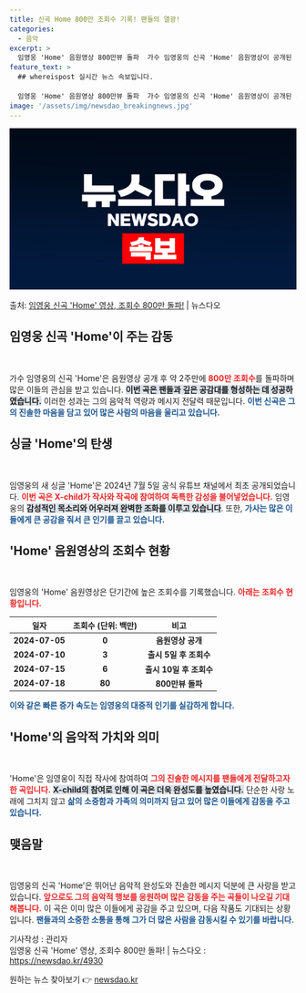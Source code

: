 ```yaml
---
title: 신곡 Home 800만 조회수 기록! 팬들의 열광!
categories:
  - 음악
excerpt: >
  임영웅 'Home' 음원영상 800만뷰 돌파  가수 임영웅의 신곡 'Home' 음원영상이 공개된 지 약 2주…
feature_text: >
  ## whereispost 실시간 뉴스 속보입니다.

  임영웅 'Home' 음원영상 800만뷰 돌파  가수 임영웅의 신곡 'Home' 음원영상이 공개된 지 약 2주…
image: '/assets/img/newsdao_breakingnews.jpg'
---
```


![뉴스다오 속보](/assets/img/newsdao_breakingnews.jpg)

<p>출처: <a href="https://newsdao.kr/4930" rel="dofollow">임영웅 신곡 'Home' 영상, 조회수 800만 돌파!</a> | 뉴스다오</p>

<h2 data-ke-size="size26">임영웅 신곡 'Home'이 주는 감동</h2>

<p data-ke-size="size16">&nbsp;</p>

가수 임영웅의 신곡 'Home'은 음원영상 공개 후 약 2주만에 <b><span style="color: #ee2323;">800만 조회수</span></b>를 돌파하며 많은 이들의 관심을 받고 있습니다. <b><span style="background-color: #21538527;"> 이번 곡은 팬들과 깊은 공감대를 형성하는 데 성공하였습니다.</span></b> 이러한 성과는 그의 음악적 역량과 메시지 전달력 때문입니다. <b><span style="color: #1a5490;">이번 신곡은 그의 진솔한 마음을 담고 있어 많은 사람의 마음을 울리고 있습니다.</span></b>

<h2 data-ke-size="size26">싱글 'Home'의 탄생</h2>

<p data-ke-size="size16">&nbsp;</p>

임영웅의 새 싱글 'Home'은 2024년 7월 5일 공식 유튜브 채널에서 최초 공개되었습니다. <b><span style="color: #ee2323;">이번 곡은 X-child가 작사와 작곡에 참여하여 독특한 감성을 불어넣었습니다.</span></b> 임영웅의 <b><span style="background-color: #21538527;">감성적인 목소리와 어우러져 완벽한 조화를 이루고 있습니다</span></b>. 또한, <b><span style="color: #1a5490;">가사는 많은 이들에게 큰 공감을 줘서 큰 인기를 끌고 있습니다.</span></b>

<h2 data-ke-size="size26">'Home' 음원영상의 조회수 현황</h2>

<p data-ke-size="size16">&nbsp;</p>

임영웅의 'Home' 음원영상은 단기간에 높은 조회수를 기록했습니다. <b><span style="color: #ee2323;">아래는 조회수 현황입니다.</span></b>

<table style="border-collapse: collapse; width: 100%;">
  <thead>
    <tr>
      <th><b>일자</b></th>
      <th><b>조회수 (단위: 백만)</b></th>
      <th><b>비고</b></th>
    </tr>
  </thead>
  <tbody>
    <tr>
      <td style="text-align: center; height: 17px;"><b>2024-07-05</b></td>
      <td style="text-align: center; height: 17px;"><b>0</b></td>
      <td style="text-align: center; height: 17px;"><b>음원영상 공개</b></td>
    </tr>
    <tr>
      <td style="text-align: center; height: 17px;"><b>2024-07-10</b></td>
      <td style="text-align: center; height: 17px;"><b>3</b></td>
      <td style="text-align: center; height: 17px;"><b>출시 5일 후 조회수</b></td>
    </tr>
    <tr>
      <td style="text-align: center; height: 17px;"><b>2024-07-15</b></td>
      <td style="text-align: center; height: 17px;"><b>6</b></td>
      <td style="text-align: center; height: 17px;"><b>출시 10일 후 조회수</b></td>
    </tr>
    <tr>
      <td style="text-align: center; height: 17px;"><b>2024-07-18</b></td>
      <td style="text-align: center; height: 17px;"><b>80</b></td>
      <td style="text-align: center; height: 17px;"><b>800만뷰 돌파</b></td>
    </tr>
  </tbody>
</table>

<b><span style="color: #1a5490;">이와 같은 빠른 증가 속도는 임영웅의 대중적 인기를 실감하게 합니다.</span></b>

<h2 data-ke-size="size26">'Home'의 음악적 가치와 의미</h2>

<p data-ke-size="size16">&nbsp;</p>

'Home'은 임영웅이 직접 작사에 참여하여 <b><span style="color: #ee2323;">그의 진솔한 메시지를 팬들에게 전달하고자 한 곡입니다.</span></b> <b><span style="background-color: #21538527;">X-child의 참여로 인해 이 곡은 더욱 완성도를 높였습니다.</span></b> 단순한 사랑 노래에 그치지 않고 <b><span style="color: #1a5490;">삶의 소중함과 가족의 의미까지 담고 있어 많은 이들에게 감동을 주고 있습니다.</span></b>

<h2 data-ke-size="size26">맺음말</h2>

<p data-ke-size="size16">&nbsp;</p>

임영웅의 신곡 'Home'은 뛰어난 음악적 완성도와 진솔한 메시지 덕분에 큰 사랑을 받고 있습니다. <b><span style="color: #ee2323;">앞으로도 그의 음악적 행보를 응원하며 많은 감동을 주는 곡들이 나오길 기대해봅니다.</span></b> 이 곡은 이미 많은 이들에게 공감을 주고 있으며, 다음 작품도 기대되는 상황입니다. <b><span style="color: #1a5490;">팬들과의 소중한 소통을 통해 그가 더 많은 사람을 감동시킬 수 있기를 바랍니다.</span></b>

기사작성 : 관리자  
임영웅 신곡 'Home' 영상, 조회수 800만 돌파! | 뉴스다오  : https://newsdao.kr/4930 

원하는 뉴스 찾아보기 👉 <a href="https://newsdao.kr" rel="dofollow">newsdao.kr</a>


